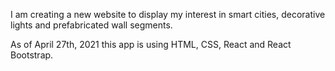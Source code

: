I am creating a new website to display my interest in smart cities, decorative lights and prefabricated wall segments.

As of April 27th, 2021 this app is using HTML, CSS, React and React Bootstrap.
